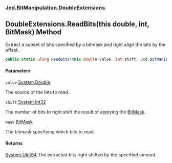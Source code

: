 ### [Jcd.BitManipulation](Jcd.BitManipulation.md 'Jcd.BitManipulation').[DoubleExtensions](Jcd.BitManipulation.DoubleExtensions.md 'Jcd.BitManipulation.DoubleExtensions')

## DoubleExtensions.ReadBits(this double, int, BitMask) Method

Extract a subset of bits specified by a bitmask and right align the bits by the offset.

```csharp
public static ulong ReadBits(this double value, int shift, Jcd.BitManipulation.BitMask mask);
```
#### Parameters

<a name='Jcd.BitManipulation.DoubleExtensions.ReadBits(thisdouble,int,Jcd.BitManipulation.BitMask).value'></a>

`value` [System.Double](https://docs.microsoft.com/en-us/dotnet/api/System.Double 'System.Double')

The source of the bits to read.

<a name='Jcd.BitManipulation.DoubleExtensions.ReadBits(thisdouble,int,Jcd.BitManipulation.BitMask).shift'></a>

`shift` [System.Int32](https://docs.microsoft.com/en-us/dotnet/api/System.Int32 'System.Int32')

The number of bits to right shift the result of applying the [BitMask](Jcd.BitManipulation.BitMask.md 'Jcd.BitManipulation.BitMask').

<a name='Jcd.BitManipulation.DoubleExtensions.ReadBits(thisdouble,int,Jcd.BitManipulation.BitMask).mask'></a>

`mask` [BitMask](Jcd.BitManipulation.BitMask.md 'Jcd.BitManipulation.BitMask')

The bitmask specifying which bits to read.

#### Returns
[System.UInt64](https://docs.microsoft.com/en-us/dotnet/api/System.UInt64 'System.UInt64')
The extracted bits right shifted by the specified amount.